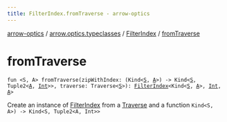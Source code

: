 ```yaml
---
title: FilterIndex.fromTraverse - arrow-optics
---
```


[arrow-optics](../../index.html) / [arrow.optics.typeclasses](../index.html) / [FilterIndex](index.html) / [fromTraverse](./from-traverse.html)

# fromTraverse

`fun <S, A> fromTraverse(zipWithIndex: (Kind<`[`S`](from-traverse.html#S)`, `[`A`](from-traverse.html#A)`>) -> Kind<`[`S`](from-traverse.html#S)`, Tuple2<`[`A`](from-traverse.html#A)`, `[`Int`](https://kotlinlang.org/api/latest/jvm/stdlib/kotlin/-int/index.html)`>>, traverse: Traverse<`[`S`](from-traverse.html#S)`>): `[`FilterIndex`](index.html)`<Kind<`[`S`](from-traverse.html#S)`, `[`A`](from-traverse.html#A)`>, `[`Int`](https://kotlinlang.org/api/latest/jvm/stdlib/kotlin/-int/index.html)`, `[`A`](from-traverse.html#A)`>`

Create an instance of [FilterIndex](index.html) from a [Traverse](#) and a function `Kind<S, A>) -> Kind<S, Tuple2<A, Int>>`

